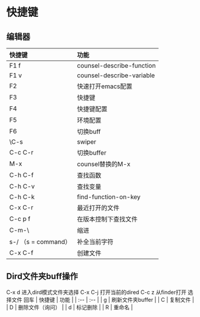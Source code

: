 # 快捷键


## 编辑器
| 快捷键 | 功能 |
| :-- | :--- |
| F1 f | counsel-describe-function |
| F1 v | counsel-describe-variable |
| F2 | 快速打开emacs配置 |
| F3 | 快捷键 |
| F4 | 快捷键配置 |
| F5 | 环境配置 |
| F6 | 切换buff |
| \C-s | swiper |
| C-c C-r | 切换buffer |
| M-x | counsel替换的M-x |
| C-h C-f | 查找函数 |
| C-h C-v | 查找变量 |
| C-h C-k | find-function-on-key |
| C-x C-r | 最近打开的文件 |
| C-c p f | 在版本控制下查找文件 |
| C-m-\ | 缩进 |
| s-/ （s = command） | 补全当前字符 |
| C-x C-f | 创建文件 |


## Dird文件夹buff操作
C-x d 进入dird模式文件夹选择
C-x C-j 打开当前的dired
C-c z 从finder打开
选择文件 回车
| 快捷键 | 功能 |
| :-- | :-- |
| g | 刷新文件夹buffer |
| C | 复制文件 |
| D | 删除文件（询问） |
| d | 标记删除 |
| R | 重命名 |
